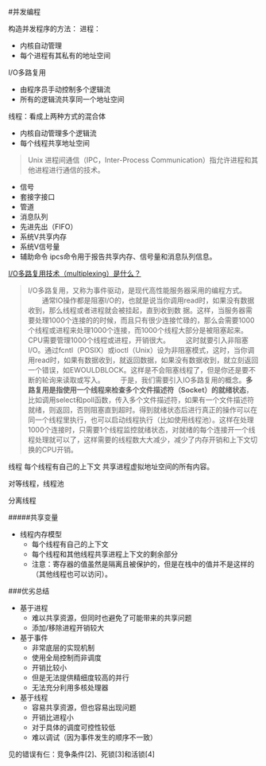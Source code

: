 #并发编程

构造并发程序的方法：
进程：
- 内核自动管理
- 每个进程有其私有的地址空间


I/O多路复用
- 由程序员手动控制多个逻辑流
- 所有的逻辑流共享同一个地址空间


线程：看成上两种方式的混合体
- 内核自动管理多个逻辑流
- 每个线程共享地址空间



>Unix 进程间通信（IPC，Inter-Process Communication）指允许进程和其他进程进行通信的技术。
- 信号
- 套接字接口
- 管道
- 消息队列
- 先进先出（FIFO）
- 系统V共享内存
- 系统V信号量
- 辅助命令 ipcs命令用于报告共享内存、信号量和消息队列信息。


[I/O多路复用技术（multiplexing）是什么？](https://www.zhihu.com/question/28594409/answer/74003996)
	
>I/O多路复用，又称为事件驱动，是现代高性能服务器采用的编程方式。
　　通常IO操作都是阻塞I/O的，也就是说当你调用read时，如果没有数据收到，那么线程或者进程就会被挂起，直到收到数	据。这样，当服务器需要处理1000个连接的的时候，而且只有很少连接忙碌的，那么会需要1000个线程或进程来处理1000个连接，而1000个线程大部分是被阻塞起来。CPU需要管理1000个线程或进程，开销很大。
　　这时就要引入非阻塞I/O。通过fcntl（POSIX）或ioctl（Unix）设为非阻塞模式，这时，当你调用read时，如果有数据收到，就返回数据，如果没有数据收到，就立刻返回一个错误，如EWOULDBLOCK。这样是不会阻塞线程了，但是你还是要不断的轮询来读取或写入。
　　于是，我们需要引入IO多路复用的概念。**多路复用是指使用一个线程来检查多个文件描述符（Socket）的就绪状态**，比如调用select和poll函数，传入多个文件描述符，如果有一个文件描述符就绪，则返回，否则阻塞直到超时。得到就绪状态后进行真正的操作可以在同一个线程里执行，也可以启动线程执行（比如使用线程池）。这样在处理1000个连接时，只需要1个线程监控就绪状态，对就绪的每个连接开一个线程处理就可以了，这样需要的线程数大大减少，减少了内存开销和上下文切换的CPU开销。


线程
每个线程有自己的上下文
共享进程虚拟地址空间的所有内容。

对等线程，线程池

分离线程



#####共享变量

- 线程内存模型
	- 每个线程有自己的上下文
	- 每个线程和其他线程共享进程上下文的剩余部分
	- 注意：寄存器的值虽然是隔离且被保护的，但是在栈中的值并不是这样的（其他线程也可以访问）。


###优劣总结

- 基于进程
    - 难以共享资源，但同时也避免了可能带来的共享问题
    - 添加/移除进程开销较大
- 基于事件
    - 非常底层的实现机制
    - 使用全局控制而非调度
    - 开销比较小
    - 但是无法提供精细度较高的并行
    - 无法充分利用多核处理器
- 基于线程
    - 容易共享资源，但也容易出现问题
    - 开销比进程小
    - 对于具体的调度可控性较低
    - 难以调试（因为事件发生的顺序不一致）


见的错误有仨：竞争条件[2]、死锁[3]和活锁[4]

